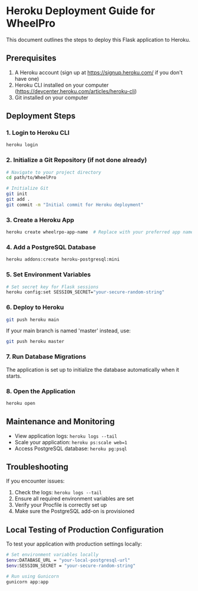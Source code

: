 # Heroku Deployment Guide for WheelPro

This document outlines the steps to deploy this Flask application to Heroku.

## Prerequisites

1. A Heroku account (sign up at https://signup.heroku.com/ if you don't have one)
2. Heroku CLI installed on your computer (https://devcenter.heroku.com/articles/heroku-cli)
3. Git installed on your computer

## Deployment Steps

### 1. Login to Heroku CLI

```bash
heroku login
```

### 2. Initialize a Git Repository (if not done already)

```bash
# Navigate to your project directory
cd path/to/WheelPro

# Initialize Git
git init
git add .
git commit -m "Initial commit for Heroku deployment"
```

### 3. Create a Heroku App

```bash
heroku create wheelrpo-app-name  # Replace with your preferred app name
```

### 4. Add a PostgreSQL Database

```bash
heroku addons:create heroku-postgresql:mini
```

### 5. Set Environment Variables

```bash
# Set secret key for Flask sessions
heroku config:set SESSION_SECRET="your-secure-random-string"
```

### 6. Deploy to Heroku

```bash
git push heroku main
```
If your main branch is named 'master' instead, use:
```bash
git push heroku master
```

### 7. Run Database Migrations

The application is set up to initialize the database automatically when it starts.

### 8. Open the Application

```bash
heroku open
```

## Maintenance and Monitoring

- View application logs: `heroku logs --tail`
- Scale your application: `heroku ps:scale web=1`
- Access PostgreSQL database: `heroku pg:psql`

## Troubleshooting

If you encounter issues:

1. Check the logs: `heroku logs --tail`
2. Ensure all required environment variables are set
3. Verify your Procfile is correctly set up
4. Make sure the PostgreSQL add-on is provisioned

## Local Testing of Production Configuration

To test your application with production settings locally:

```bash
# Set environment variables locally
$env:DATABASE_URL = "your-local-postgresql-url"
$env:SESSION_SECRET = "your-secure-random-string"

# Run using Gunicorn
gunicorn app:app
```
